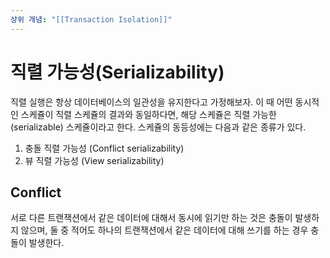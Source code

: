```yaml
---
상위 개념: "[[Transaction Isolation]]"
---
```

# 직렬 가능성(Serializability)
직렬 실행은 항상 데이터베이스의 일관성을 유지한다고 가정해보자. 이 때 어떤 동시적인 스케쥴이 직렬 스케쥴의 결과와 동일하다면, 해당 스케쥴은 직렬 가능한(serializable) 스케쥴이라고 한다. 스케쥴의 동등성에는 다음과 같은 종류가 있다.
1. 충돌 직렬 가능성 (Conflict serializability)
2. 뷰 직렬 가능성 (View serializability)

## Conflict
서로 다른 트랜잭션에서 같은 데이터에 대해서 동시에 읽기만 하는 것은 충돌이 발생하지 않으며, 둘 중 적어도 하나의 트랜잭션에서 같은 데이터에 대해 쓰기를 하는 경우 충돌이 발생한다.